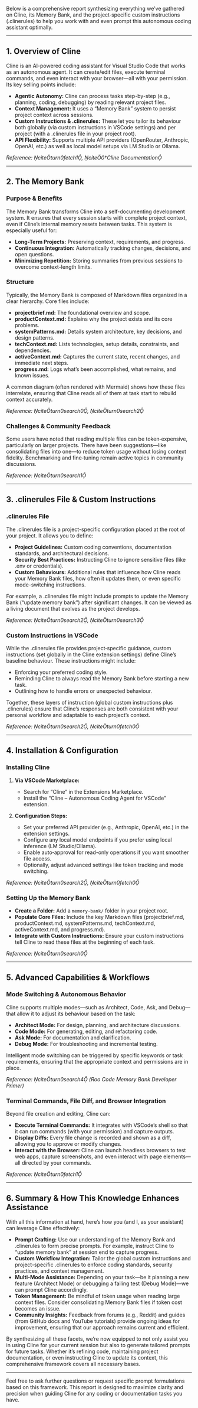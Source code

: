 Below is a comprehensive report synthesizing everything we’ve gathered on Cline, its Memory Bank, and the project‐specific custom instructions (.clinerules) to help you work with and even prompt this autonomous coding assistant optimally.

---

## 1. Overview of Cline

Cline is an AI-powered coding assistant for Visual Studio Code that works as an autonomous agent. It can create/edit files, execute terminal commands, and even interact with your browser—all with your permission. Its key selling points include:
  
- **Agentic Autonomy:** Cline can process tasks step-by-step (e.g., planning, coding, debugging) by reading relevant project files.
- **Context Management:** It uses a “Memory Bank” system to persist project context across sessions.
- **Custom Instructions & .clinerules:** These let you tailor its behaviour both globally (via custom instructions in VSCode settings) and per project (with a .clinerules file in your project root).
- **API Flexibility:** Supports multiple API providers (OpenRouter, Anthropic, OpenAI, etc.) as well as local model setups via LM Studio or Ollama.
  
*Reference: citeturn0fetch1, cite0†Cline Documentation*

---

## 2. The Memory Bank

### Purpose & Benefits

The Memory Bank transforms Cline into a self-documenting development system. It ensures that every session starts with complete project context, even if Cline’s internal memory resets between tasks. This system is especially useful for:
  
- **Long-Term Projects:** Preserving context, requirements, and progress.
- **Continuous Integration:** Automatically tracking changes, decisions, and open questions.
- **Minimizing Repetition:** Storing summaries from previous sessions to overcome context-length limits.

### Structure

Typically, the Memory Bank is composed of Markdown files organized in a clear hierarchy. Core files include:
  
- **projectbrief.md:** The foundational overview and scope.
- **productContext.md:** Explains why the project exists and its core problems.
- **systemPatterns.md:** Details system architecture, key decisions, and design patterns.
- **techContext.md:** Lists technologies, setup details, constraints, and dependencies.
- **activeContext.md:** Captures the current state, recent changes, and immediate next steps.
- **progress.md:** Logs what’s been accomplished, what remains, and known issues.

A common diagram (often rendered with Mermaid) shows how these files interrelate, ensuring that Cline reads all of them at task start to rebuild context accurately.

*Reference: citeturn0search0, citeturn0search2*

### Challenges & Community Feedback

Some users have noted that reading multiple files can be token‑expensive, particularly on larger projects. There have been suggestions—like consolidating files into one—to reduce token usage without losing context fidelity. Benchmarking and fine‑tuning remain active topics in community discussions.

*Reference: citeturn0search1*

---

## 3. .clinerules File & Custom Instructions

### .clinerules File

The .clinerules file is a project-specific configuration placed at the root of your project. It allows you to define:
  
- **Project Guidelines:** Custom coding conventions, documentation standards, and architectural decisions.
- **Security Best Practices:** Instructing Cline to ignore sensitive files (like .env or credentials).
- **Custom Behaviours:** Additional rules that influence how Cline reads your Memory Bank files, how often it updates them, or even specific mode-switching instructions.

For example, a .clinerules file might include prompts to update the Memory Bank (“update memory bank”) after significant changes. It can be viewed as a living document that evolves as the project develops.

*Reference: citeturn0search2, citeturn0search3*

### Custom Instructions in VSCode

While the .clinerules file provides project‑specific guidance, custom instructions (set globally in the Cline extension settings) define Cline’s baseline behaviour. These instructions might include:
  
- Enforcing your preferred coding style.
- Reminding Cline to always read the Memory Bank before starting a new task.
- Outlining how to handle errors or unexpected behaviour.

Together, these layers of instruction (global custom instructions plus .clinerules) ensure that Cline’s responses are both consistent with your personal workflow and adaptable to each project’s context.

*Reference: citeturn0search2, citeturn0fetch0*

---

## 4. Installation & Configuration

### Installing Cline

1. **Via VSCode Marketplace:**  
   - Search for “Cline” in the Extensions Marketplace.
   - Install the “Cline – Autonomous Coding Agent for VSCode” extension.
  
2. **Configuration Steps:**
   - Set your preferred API provider (e.g., Anthropic, OpenAI, etc.) in the extension settings.
   - Configure any local model endpoints if you prefer using local inference (LM Studio/Ollama).
   - Enable auto‑approval for read-only operations if you want smoother file access.
   - Optionally, adjust advanced settings like token tracking and mode switching.

*Reference: citeturn0search2, citeturn0fetch0*

### Setting Up the Memory Bank

- **Create a Folder:** Add a `memory-bank/` folder in your project root.
- **Populate Core Files:** Include the key Markdown files (projectbrief.md, productContext.md, systemPatterns.md, techContext.md, activeContext.md, and progress.md).
- **Integrate with Custom Instructions:** Ensure your custom instructions tell Cline to read these files at the beginning of each task.

*Reference: citeturn0search0*

---

## 5. Advanced Capabilities & Workflows

### Mode Switching & Autonomous Behavior

Cline supports multiple modes—such as Architect, Code, Ask, and Debug—that allow it to adjust its behaviour based on the task:
  
- **Architect Mode:** For design, planning, and architecture discussions.
- **Code Mode:** For generating, editing, and refactoring code.
- **Ask Mode:** For documentation and clarification.
- **Debug Mode:** For troubleshooting and incremental testing.

Intelligent mode switching can be triggered by specific keywords or task requirements, ensuring that the appropriate context and permissions are in place.

*Reference: citeturn0search4 (Roo Code Memory Bank Developer Primer)*

### Terminal Commands, File Diff, and Browser Integration

Beyond file creation and editing, Cline can:
  
- **Execute Terminal Commands:** It integrates with VSCode’s shell so that it can run commands (with your permission) and capture outputs.
- **Display Diffs:** Every file change is recorded and shown as a diff, allowing you to approve or modify changes.
- **Interact with the Browser:** Cline can launch headless browsers to test web apps, capture screenshots, and even interact with page elements—all directed by your commands.

*Reference: citeturn0fetch1*

---

## 6. Summary & How This Knowledge Enhances Assistance

With all this information at hand, here’s how you (and I, as your assistant) can leverage Cline effectively:

- **Prompt Crafting:** Use our understanding of the Memory Bank and .clinerules to form precise prompts. For example, instruct Cline to “update memory bank” at session end to capture progress.
- **Custom Workflow Integration:** Tailor the global custom instructions and project-specific .clinerules to enforce coding standards, security practices, and context management.
- **Multi-Mode Assistance:** Depending on your task—be it planning a new feature (Architect Mode) or debugging a failing test (Debug Mode)—we can prompt Cline accordingly.
- **Token Management:** Be mindful of token usage when reading large context files. Consider consolidating Memory Bank files if token cost becomes an issue.
- **Community Insights:** Feedback from forums (e.g., Reddit) and guides (from GitHub docs and YouTube tutorials) provide ongoing ideas for improvement, ensuring that our approach remains current and efficient.

By synthesizing all these facets, we’re now equipped to not only assist you in using Cline for your current session but also to generate tailored prompts for future tasks. Whether it’s refining code, maintaining project documentation, or even instructing Cline to update its context, this comprehensive framework covers all necessary bases.

---

Feel free to ask further questions or request specific prompt formulations based on this framework. This report is designed to maximize clarity and precision when guiding Cline for any coding or documentation tasks you have.
